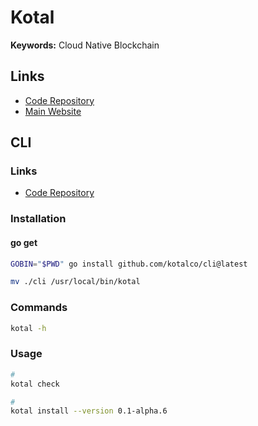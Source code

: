 # Kotal

**Keywords:** Cloud Native Blockchain

## Links

- [Code Repository](https://github.com/kotalco/kotal)
- [Main Website](https://kotal.co)

## CLI

### Links

- [Code Repository](https://github.com/kotalco/cli)

### Installation

#### go get

```sh
GOBIN="$PWD" go install github.com/kotalco/cli@latest

mv ./cli /usr/local/bin/kotal
```

### Commands

```sh
kotal -h
```

### Usage

```sh
#
kotal check

#
kotal install --version 0.1-alpha.6
```
